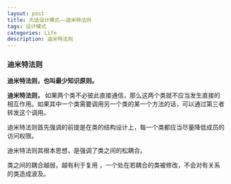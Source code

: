 ```yaml
---
layout: post
title: 大话设计模式——迪米特法则
tags: 设计模式
categories: Life
description: 迪米特法则
---
```




### 迪米特法则

**迪米特法则，也叫最少知识原则。**


**迪米特法则，** 如果两个类不必彼此直接通信，那么这两个类就不应当发生直接的相互作用。如果其中一个类需要调用另一个类的某一个方法的话，可以通过第三者转发这个调用。

迪米特法则首先强调的前提是在类的结构设计上，每一个类都应当尽量降低成员的访问权限。

迪米特法则其根本思想，是强调了类之间的松耦合。

类之间的耦合越弱，越有利于复用 ，一个处在若耦合的类被修改，不会对有关系的类造成波及。

